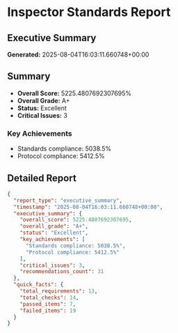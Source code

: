 # Inspector Standards Report

## Executive Summary

**Generated:** 2025-08-04T16:03:11.660748+00:00

## Summary


- **Overall Score:** 5225.4807692307695%
- **Overall Grade:** A+
- **Status:** Excellent
- **Critical Issues:** 3

### Key Achievements
- Standards compliance: 5038.5%
- Protocol compliance: 5412.5%

## Detailed Report

```json
{
  "report_type": "executive_summary",
  "timestamp": "2025-08-04T16:03:11.660748+00:00",
  "executive_summary": {
    "overall_score": 5225.4807692307695,
    "overall_grade": "A+",
    "status": "Excellent",
    "key_achievements": [
      "Standards compliance: 5038.5%",
      "Protocol compliance: 5412.5%"
    ],
    "critical_issues": 3,
    "recommendations_count": 31
  },
  "quick_facts": {
    "total_requirements": 13,
    "total_checks": 14,
    "passed_items": 7,
    "failed_items": 19
  }
}
```
